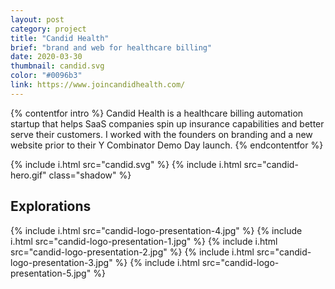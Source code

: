 ```yaml
---
layout: post
category: project
title: "Candid Health"
brief: "brand and web for healthcare billing"
date: 2020-03-30
thumbnail: candid.svg
color: "#0096b3"
link: https://www.joincandidhealth.com/
---
```


{% contentfor intro %}
Candid Health is a healthcare billing automation startup that helps SaaS companies spin up insurance capabilities and better serve their customers. I worked with the founders on branding and a new website prior to their Y Combinator Demo Day launch.
{% endcontentfor %}

{% include i.html src="candid.svg" %}
{% include i.html src="candid-hero.gif" class="shadow" %}

## Explorations

{% include i.html src="candid-logo-presentation-4.jpg" %}
{% include i.html src="candid-logo-presentation-1.jpg" %}
{% include i.html src="candid-logo-presentation-2.jpg" %}
{% include i.html src="candid-logo-presentation-3.jpg" %}
{% include i.html src="candid-logo-presentation-5.jpg" %}
